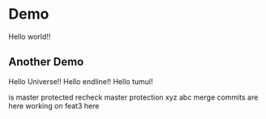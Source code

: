 # Demo

Hello world!!

## Another Demo

Hello Universe!!
Hello endline!!
Hello tumul!

is master protected
recheck master protection
xyz
abc
merge commits are here
working on feat3 here
